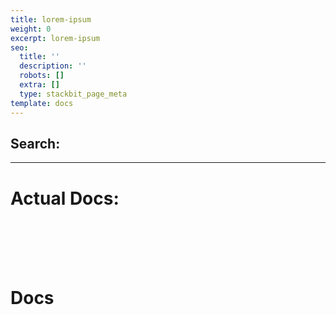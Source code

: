 ```yaml
---
title: lorem-ipsum
weight: 0
excerpt: lorem-ipsum
seo:
  title: ''
  description: ''
  robots: []
  extra: []
  type: stackbit_page_meta
template: docs
---
```


## Search:


---

# Actual Docs:

<br>

<br>

<br>

<br>
<h1>  Docs</h1>
<br>

<div id="search"></div>

<div id="search" />